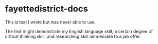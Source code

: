 # fayettedistrict-docs

This is text I wrote but was never able to use.

The text might demonstrate my English language skill, a certain degree of critical thinking skill, and researching skill ammenable to a job offer.
